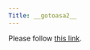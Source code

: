 ```yaml
---
Title: __gotoasa2__
---
```


<head><meta http-equiv="refresh" content="1; url=%base_url%/research/snf16" /></head><body><p>Please follow <a href="%base_url%/research/snf16">this link</a>.</p></body>
